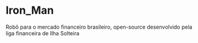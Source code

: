 # Iron_Man
Robô para o mercado financeiro brasileiro, open-source desenvolvido pela liga financeira de Ilha Solteira
